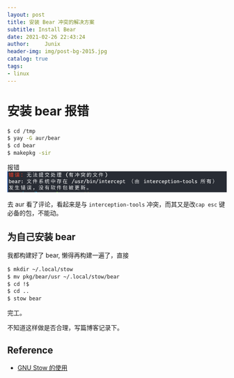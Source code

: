 ```yaml
---
layout: post
title: 安装 Bear 冲突的解决方案
subtitle: Install Bear
date: 2021-02-26 22:43:24
author:     Junix
header-img: img/post-bg-2015.jpg
catalog: true
tags:
- linux
---
```


# 安装 bear 报错
```sh
$ cd /tmp
$ yay -G aur/bear
$ cd bear
$ makepkg -sir
```
报错
![Install-Bear-Error](/img/install_bear_error.png)

去 aur 看了评论，看起来是与 `interception-tools` 冲突，而其又是改`cap esc` 键必备的包，不能动。

## 为自己安装 bear
我都构建好了 bear, 懒得再构建一遍了，直接
```sh
$ mkdir ~/.local/stow
$ mv pkg/bear/usr ~/.local/stow/bear
$ cd !$
$ cd ..
$ stow bear
```
完工。

不知道这样做是否合理，写篇博客记录下。

## Reference
* [GNU Stow 的使用](https://linux.cn/article-9467-1.html)
